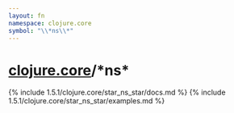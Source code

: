 ```yaml
---
layout: fn
namespace: clojure.core
symbol: "\\*ns\\*"
---
```


# [clojure.core](../)/\*ns\*

{% include 1.5.1/clojure.core/star_ns_star/docs.md %}
{% include 1.5.1/clojure.core/star_ns_star/examples.md %}

